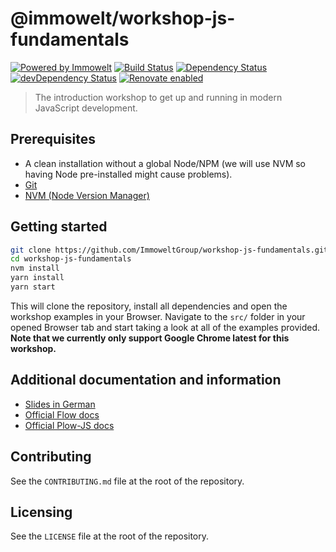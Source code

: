 # @immowelt/workshop-js-fundamentals

[![Powered by Immowelt](https://img.shields.io/badge/powered%20by-immowelt-yellow.svg?colorB=ffb200)](https://stackshare.io/immowelt-group/)
[![Build Status](https://travis-ci.org/ImmoweltGroup/workshop-js-fundamentals.svg?branch=master)](https://travis-ci.org/ImmoweltGroup/workshop-js-fundamentals)
[![Dependency Status](https://david-dm.org/ImmoweltGroup/workshop-js-fundamentals.svg)](https://david-dm.org/ImmoweltGroup/workshop-js-fundamentals)
[![devDependency Status](https://david-dm.org/ImmoweltGroup/workshop-js-fundamentals/dev-status.svg)](https://david-dm.org/ImmoweltGroup/workshop-js-fundamentals#info=devDependencies&view=table)
[![Renovate enabled](https://img.shields.io/badge/renovate-enabled-brightgreen.svg)](https://renovateapp.com/)

> The introduction workshop to get up and running in modern JavaScript development.

## Prerequisites
* A clean installation without a global Node/NPM (we will use NVM so having Node pre-installed might cause problems).
* [Git](https://git-scm.com/book/en/v2/Getting-Started-Installing-Git)
* [NVM (Node Version Manager)](https://github.com/creationix/nvm#installation)

## Getting started
```sh
git clone https://github.com/ImmoweltGroup/workshop-js-fundamentals.git
cd workshop-js-fundamentals
nvm install
yarn install
yarn start
```

This will clone the repository, install all dependencies and open the workshop examples in your Browser. Navigate to the `src/` folder in your opened Browser tab and start taking a look at all of the examples provided.
**Note that we currently only support Google Chrome latest for this workshop.**

## Additional documentation and information
* [Slides in German](https://docs.google.com/presentation/d/1DbRa1Pqnb1ymTz5emddocwL_V8wqJHqK5hT-2khrmaQ/edit?usp=sharing)
* [Official Flow docs](https://flow.org/en/docs/types/)
* [Official Plow-JS docs](https://grebaldi.gitbooks.io/plow-js/)

## Contributing
See the `CONTRIBUTING.md` file at the root of the repository.

## Licensing
See the `LICENSE` file at the root of the repository.
